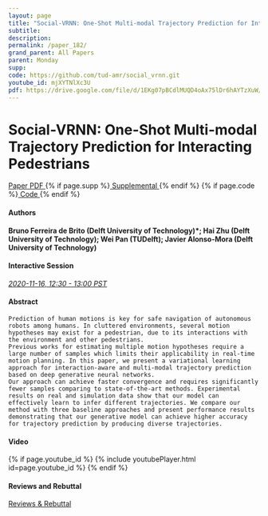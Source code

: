 ```yaml
---
layout: page
title: "Social-VRNN: One-Shot Multi-modal Trajectory Prediction for Interacting Pedestrians"
subtitle: 
description:
permalink: /paper_182/
grand_parent: All Papers
parent: Monday
supp: 
code: https://github.com/tud-amr/social_vrnn.git
youtube_id: mjXYTNlXc3U
pdf: https://drive.google.com/file/d/1EKg07pBCdlMUQD4oAx75lDr6hAYTzXuW/view
---
```


# Social-VRNN: One-Shot Multi-modal Trajectory Prediction for Interacting Pedestrians

<a href="https://drive.google.com/file/d/1EKg07pBCdlMUQD4oAx75lDr6hAYTzXuW/view" target="_blank" rel="noopener noreferrer" class="btn btn-blue"><i class="fa fa-file-text-o" aria-hidden="true"></i> Paper PDF </a> {% if page.supp %}<a href="" target="_blank" rel="noopener noreferrer" class="btn btn-green"><i class="fa fa-file-text-o" aria-hidden="true"></i> Supplemental </a>{% endif %} {% if page.code %}<a href="https://github.com/tud-amr/social_vrnn.git" target="_blank" rel="noopener noreferrer" class="btn"><i class="fa fa-github" aria-hidden="true"></i> Code </a>{% endif %} 

#### Authors
**Bruno Ferreira de Brito (Delft University of Technology)*; Hai Zhu (Delft University of Technology); Wei Pan (TUDelft); Javier Alonso-Mora (Delft University of Technology)**

#### Interactive Session
<a href="https://pheedloop.com/corl2020/virtual/?page=sessions&section=SESLENUBE9REPCW9J" target="_blank" rel="noopener noreferrer"><em>2020-11-16, 12:30 - 13:00 PST </em></a>

#### Abstract
	Prediction of human motions is key for safe navigation of autonomous robots among humans. In cluttered environments, several motion hypotheses may exist for a pedestrian, due to its interactions with the environment and other pedestrians.
	Previous works for estimating multiple motion hypotheses require a large number of samples which limits their applicability in real-time motion planning. In this paper, we present a variational learning approach for interaction-aware and multi-modal trajectory prediction based on deep generative neural networks. 
	Our approach can achieve faster convergence and requires significantly fewer samples comparing to state-of-the-art methods. Experimental results on real and simulation data show that our model can effectively learn to infer different trajectories. We compare our method with three baseline approaches and present performance results demonstrating that our generative model can achieve higher accuracy for trajectory prediction by producing diverse trajectories. 

#### Video
{% if page.youtube_id %}
{% include youtubePlayer.html id=page.youtube_id %}
{% endif %}

#### Reviews and Rebuttal
<a href="https://drive.google.com/file/d/1XDPUYsPt5vNwQhGlxTGK54fA2KmmbS3J/view" target="_blank" rel="noopener noreferrer" class="btn btn-purple"><i class="fa fa-pencil-square-o" aria-hidden="true"></i> Reviews & Rebuttal </a>

